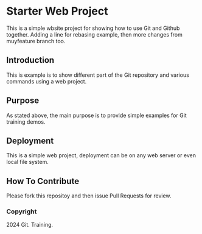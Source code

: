 # Starter Web Project

This is a simple wbsite project for showing how to use Git and Github together. Adding a line for rebasing example, then more changes from muyfeature branch too.

## Introduction

This is example is to show different part of the Git repository and various commands using a web project.

## Purpose

As stated above, the main purpose is to provide simple examples for Git training demos.

## Deployment

This is a simple web project, deployment can be on any web server or even local file system.

## How To Contribute

Please fork this repositoy and then issue Pull Requests for review.

### Copyright

2024 Git. Training.